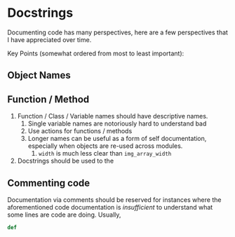 # Docstrings

Documenting code has many perspectives, here are a few perspectives that I have appreciated over time.

Key Points (somewhat ordered from most to least important):

## Object Names

## Function / Method 

1. Function / Class / Variable names should have descriptive names.
   1. Single variable names are notoriously hard to understand bad
   2. Use actions for functions / methods
   3. Longer names can be useful as a form of self documentation, especially when objects are re-used across modules. 
      1. `width` is much less clear than `img_array_width` 
2. Docstrings should be used to the 

## Commenting code

Documentation via comments should be reserved for instances where the aforementioned code documentation is *insufficient* to understand what some lines are code are doing. Usually, 

```python
def 

```